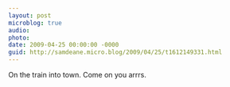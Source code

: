```yaml
---
layout: post
microblog: true
audio: 
photo: 
date: 2009-04-25 00:00:00 -0000
guid: http://samdeane.micro.blog/2009/04/25/t1612149331.html
---
```

On the train into town. Come on you arrrs.

